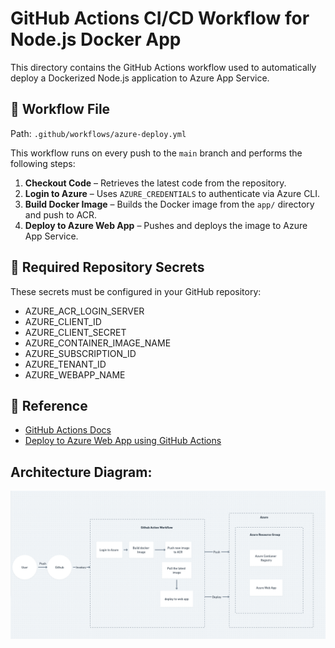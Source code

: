 # GitHub Actions CI/CD Workflow for Node.js Docker App

This directory contains the GitHub Actions workflow used to automatically deploy a Dockerized Node.js application to Azure App Service.

## 📄 Workflow File

Path: `.github/workflows/azure-deploy.yml`

This workflow runs on every push to the `main` branch and performs the following steps:

1. **Checkout Code** – Retrieves the latest code from the repository.
2. **Login to Azure** – Uses `AZURE_CREDENTIALS` to authenticate via Azure CLI.
3. **Build Docker Image** – Builds the Docker image from the `app/` directory and push to ACR.
4. **Deploy to Azure Web App** – Pushes and deploys the image to Azure App Service.

## 🔐 Required Repository Secrets

These secrets must be configured in your GitHub repository:

- AZURE_ACR_LOGIN_SERVER
- AZURE_CLIENT_ID
- AZURE_CLIENT_SECRET
- AZURE_CONTAINER_IMAGE_NAME
- AZURE_SUBSCRIPTION_ID
- AZURE_TENANT_ID
- AZURE_WEBAPP_NAME

## 📎 Reference

- [GitHub Actions Docs](https://docs.github.com/en/actions)
- [Deploy to Azure Web App using GitHub Actions](https://learn.microsoft.com/en-us/azure/app-service/deploy-container-github-action)

## Architecture Diagram:

![alt text](image.png)
